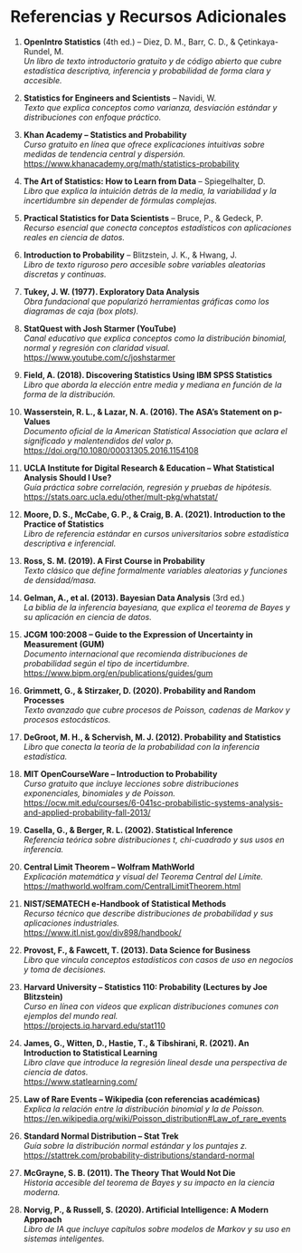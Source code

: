 # Referencias y Recursos Adicionales

1. **OpenIntro Statistics** (4th ed.) – Diez, D. M., Barr, C. D., & Çetinkaya-Rundel, M.  
   *Un libro de texto introductorio gratuito y de código abierto que cubre estadística descriptiva, inferencia y probabilidad de forma clara y accesible.*

2. **Statistics for Engineers and Scientists** – Navidi, W.  
   *Texto que explica conceptos como varianza, desviación estándar y distribuciones con enfoque práctico.*

3. **Khan Academy – Statistics and Probability**  
   *Curso gratuito en línea que ofrece explicaciones intuitivas sobre medidas de tendencia central y dispersión.*  
   https://www.khanacademy.org/math/statistics-probability

4. **The Art of Statistics: How to Learn from Data** – Spiegelhalter, D.  
   *Libro que explica la intuición detrás de la media, la variabilidad y la incertidumbre sin depender de fórmulas complejas.*

5. **Practical Statistics for Data Scientists** – Bruce, P., & Gedeck, P.  
   *Recurso esencial que conecta conceptos estadísticos con aplicaciones reales en ciencia de datos.*

6. **Introduction to Probability** – Blitzstein, J. K., & Hwang, J.  
   *Libro de texto riguroso pero accesible sobre variables aleatorias discretas y continuas.*

7. **Tukey, J. W. (1977). Exploratory Data Analysis**  
   *Obra fundacional que popularizó herramientas gráficas como los diagramas de caja (box plots).*

8. **StatQuest with Josh Starmer (YouTube)**  
   *Canal educativo que explica conceptos como la distribución binomial, normal y regresión con claridad visual.*  
   https://www.youtube.com/c/joshstarmer

9. **Field, A. (2018). Discovering Statistics Using IBM SPSS Statistics**  
   *Libro que aborda la elección entre media y mediana en función de la forma de la distribución.*

10. **Wasserstein, R. L., & Lazar, N. A. (2016). The ASA’s Statement on p-Values**  
    *Documento oficial de la American Statistical Association que aclara el significado y malentendidos del valor p.*  
    https://doi.org/10.1080/00031305.2016.1154108

11. **UCLA Institute for Digital Research & Education – What Statistical Analysis Should I Use?**  
    *Guía práctica sobre correlación, regresión y pruebas de hipótesis.*  
    https://stats.oarc.ucla.edu/other/mult-pkg/whatstat/

12. **Moore, D. S., McCabe, G. P., & Craig, B. A. (2021). Introduction to the Practice of Statistics**  
    *Libro de referencia estándar en cursos universitarios sobre estadística descriptiva e inferencial.*

13. **Ross, S. M. (2019). A First Course in Probability**  
    *Texto clásico que define formalmente variables aleatorias y funciones de densidad/masa.*

14. **Gelman, A., et al. (2013). Bayesian Data Analysis** (3rd ed.)  
    *La biblia de la inferencia bayesiana, que explica el teorema de Bayes y su aplicación en ciencia de datos.*

15. **JCGM 100:2008 – Guide to the Expression of Uncertainty in Measurement (GUM)**  
    *Documento internacional que recomienda distribuciones de probabilidad según el tipo de incertidumbre.*  
    https://www.bipm.org/en/publications/guides/gum

16. **Grimmett, G., & Stirzaker, D. (2020). Probability and Random Processes**  
    *Texto avanzado que cubre procesos de Poisson, cadenas de Markov y procesos estocásticos.*

17. **DeGroot, M. H., & Schervish, M. J. (2012). Probability and Statistics**  
    *Libro que conecta la teoría de la probabilidad con la inferencia estadística.*

18. **MIT OpenCourseWare – Introduction to Probability**  
    *Curso gratuito que incluye lecciones sobre distribuciones exponenciales, binomiales y de Poisson.*  
    https://ocw.mit.edu/courses/6-041sc-probabilistic-systems-analysis-and-applied-probability-fall-2013/

19. **Casella, G., & Berger, R. L. (2002). Statistical Inference**  
    *Referencia teórica sobre distribuciones t, chi-cuadrado y sus usos en inferencia.*

20. **Central Limit Theorem – Wolfram MathWorld**  
    *Explicación matemática y visual del Teorema Central del Límite.*  
    https://mathworld.wolfram.com/CentralLimitTheorem.html

21. **NIST/SEMATECH e-Handbook of Statistical Methods**  
    *Recurso técnico que describe distribuciones de probabilidad y sus aplicaciones industriales.*  
    https://www.itl.nist.gov/div898/handbook/

22. **Provost, F., & Fawcett, T. (2013). Data Science for Business**  
    *Libro que vincula conceptos estadísticos con casos de uso en negocios y toma de decisiones.*

23. **Harvard University – Statistics 110: Probability (Lectures by Joe Blitzstein)**  
    *Curso en línea con videos que explican distribuciones comunes con ejemplos del mundo real.*  
    https://projects.iq.harvard.edu/stat110

24. **James, G., Witten, D., Hastie, T., & Tibshirani, R. (2021). An Introduction to Statistical Learning**  
    *Libro clave que introduce la regresión lineal desde una perspectiva de ciencia de datos.*  
    https://www.statlearning.com/

25. **Law of Rare Events – Wikipedia (con referencias académicas)**  
    *Explica la relación entre la distribución binomial y la de Poisson.*  
    https://en.wikipedia.org/wiki/Poisson_distribution#Law_of_rare_events

26. **Standard Normal Distribution – Stat Trek**  
    *Guía sobre la distribución normal estándar y los puntajes z.*  
    https://stattrek.com/probability-distributions/standard-normal

27. **McGrayne, S. B. (2011). The Theory That Would Not Die**  
    *Historia accesible del teorema de Bayes y su impacto en la ciencia moderna.*

28. **Norvig, P., & Russell, S. (2020). Artificial Intelligence: A Modern Approach**  
    *Libro de IA que incluye capítulos sobre modelos de Markov y su uso en sistemas inteligentes.*
